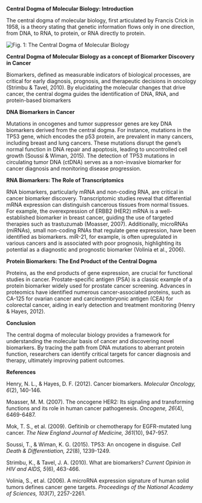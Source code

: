 **Central Dogma of Molecular Biology: Introduction**

The central dogma of molecular biology, first articulated by Francis Crick in 1958, is a theory stating that genetic information flows only in one direction, from DNA, to RNA, to protein, or RNA directly to protein.


![Fig. 1: The Central Dogma of Molecular Biology](https://www.genome.gov/sites/default/files/media/images/2022-05/Central-dogma.jpg)


**Central Dogma of Molecular Biology as a concept of Biomarker Discovery in Cancer**

Biomarkers, defined as measurable indicators of biological processes, are critical for early diagnosis, prognosis, and therapeutic decisions in oncology (Strimbu & Tavel, 2010). By elucidating the molecular changes that drive cancer, the central dogma guides the identification of DNA, RNA, and protein-based biomarkers


**DNA Biomarkers in Cancer**

Mutations in oncogenes and tumor suppressor genes are key DNA biomarkers derived from the central dogma. For instance, mutations in the TP53 gene, which encodes the p53 protein, are prevalent in many cancers, including breast and lung cancers. These mutations disrupt the gene’s normal function in DNA repair and apoptosis, leading to uncontrolled cell growth (Soussi & Wiman, 2015). The detection of TP53 mutations in circulating tumor DNA (ctDNA) serves as a non-invasive biomarker for cancer diagnosis and monitoring disease progression.

**RNA Biomarkers: The Role of Transcriptomics**

RNA biomarkers, particularly mRNA and non-coding RNA, are critical in cancer biomarker discovery. Transcriptomic studies reveal that differential mRNA expression can distinguish cancerous tissues from normal tissues. For example, the overexpression of ERBB2 (HER2) mRNA is a well-established biomarker in breast cancer, guiding the use of targeted therapies such as trastuzumab (Moasser, 2007). Additionally, microRNAs (miRNAs), small non-coding RNAs that regulate gene expression, have been identified as biomarkers. miR-21, for example, is often upregulated in various cancers and is associated with poor prognosis, highlighting its potential as a diagnostic and prognostic biomarker (Volinia et al., 2006).

**Protein Biomarkers: The End Product of the Central Dogma**

Proteins, as the end products of gene expression, are crucial for functional studies in cancer. Prostate-specific antigen (PSA) is a classic example of a protein biomarker widely used for prostate cancer screening. Advances in proteomics have identified numerous cancer-associated proteins, such as CA-125 for ovarian cancer and carcinoembryonic antigen (CEA) for colorectal cancer, aiding in early detection and treatment monitoring (Henry & Hayes, 2012).

**Conclusion**

The central dogma of molecular biology provides a framework for understanding the molecular basis of cancer and discovering novel biomarkers. By tracing the path from DNA mutations to aberrant protein function, researchers can identify critical targets for cancer diagnosis and therapy, ultimately improving patient outcomes.

**References**

Henry, N. L., & Hayes, D. F. (2012). Cancer biomarkers. _Molecular Oncology, 6_(2), 140-146.

Moasser, M. M. (2007). The oncogene HER2: Its signaling and transforming functions and its role in human cancer pathogenesis. _Oncogene, 26_(4), 6469-6487.

Mok, T. S., et al. (2009). Gefitinib or chemotherapy for EGFR-mutated lung cancer. _The New England Journal of Medicine, 361_(10), 947-957.

Soussi, T., & Wiman, K. G. (2015). TP53: An oncogene in disguise. _Cell Death & Differentiation, 22_(8), 1239-1249.

Strimbu, K., & Tavel, J. A. (2010). What are biomarkers? _Current Opinion in HIV and AIDS, 5_(6), 463-466.

Volinia, S., et al. (2006). A microRNA expression signature of human solid tumors defines cancer gene targets. _Proceedings of the National Academy of Sciences, 103_(7), 2257-2261.
